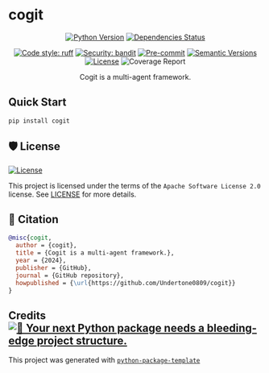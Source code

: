 # cogit

<div align="center">

[![Python Version](https://img.shields.io/pypi/pyversions/cogit.svg)](https://pypi.org/project/cogit/)
[![Dependencies Status](https://img.shields.io/badge/dependencies-up%20to%20date-brightgreen.svg)](https://github.com/Undertone0809/cogit/pulls?utf8=%E2%9C%93&q=is%3Apr%20author%3Aapp%2Fdependabot)

[![Code style: ruff](https://img.shields.io/badge/code%20style-black-000000.svg)](https://github.com/astral-sh/ruff)
[![Security: bandit](https://img.shields.io/badge/security-bandit-green.svg)](https://github.com/PyCQA/bandit)
[![Pre-commit](https://img.shields.io/badge/pre--commit-enabled-brightgreen?logo=pre-commit&logoColor=white)](https://github.com/Undertone0809/cogit/blob/main/.pre-commit-config.yaml)
[![Semantic Versions](https://img.shields.io/badge/%20%20%F0%9F%93%A6%F0%9F%9A%80-semantic--versions-e10079.svg)](https://github.com/Undertone0809/cogit/releases)
[![License](https://img.shields.io/github/license/Undertone0809/cogit)](https://github.com/Undertone0809/cogit/blob/main/LICENSE)
![Coverage Report](assets/images/coverage.svg)

Cogit is a multi-agent framework.

</div>

## Quick Start

```shell
pip install cogit
```

## 🛡 License

[![License](https://img.shields.io/github/license/Undertone0809/cogit)](https://github.com/Undertone0809/cogit/blob/main/LICENSE)

This project is licensed under the terms of the `Apache Software License 2.0` license. See [LICENSE](https://github.com/Undertone0809/cogit/blob/main/LICENSE) for more details.

## 📃 Citation

```bibtex
@misc{cogit,
  author = {cogit},
  title = {Cogit is a multi-agent framework.},
  year = {2024},
  publisher = {GitHub},
  journal = {GitHub repository},
  howpublished = {\url{https://github.com/Undertone0809/cogit}}
}
```

## Credits [![🚀 Your next Python package needs a bleeding-edge project structure.](https://img.shields.io/badge/python--package--template-%F0%9F%9A%80-brightgreen)](https://github.com/Undertone0809/python-package-template)

This project was generated with [`python-package-template`](https://github.com/Undertone0809/python-package-template)
